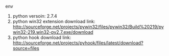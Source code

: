 

env
1. python versoin: 2.7.4
1. python win32 extension download link: http://sourceforge.net/projects/pywin32/files/pywin32/Build%20219/pywin32-219.win32-py2.7.exe/download
1. python hook download link: http://sourceforge.net/projects/pyhook/files/latest/download?source=files
